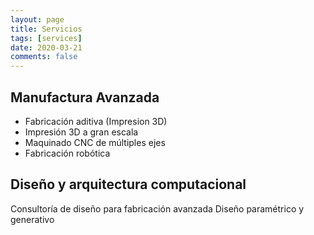 ```yaml
---
layout: page
title: Servicios
tags: [services]
date: 2020-03-21
comments: false
---
```


## Manufactura Avanzada

- Fabricación aditiva (Impresion 3D)
- Impresión 3D a gran escala
- Maquinado CNC de múltiples ejes
- Fabricación robótica

## Diseño y arquitectura computacional

Consultoría de diseño para fabricación avanzada
Diseño paramétrico y generativo